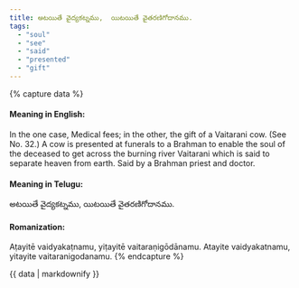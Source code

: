 ```yaml
---
title: అటయితే వైద్యకట్నము,  యిటయితే వైతరణిగోదానము.
tags:
  - "soul"
  - "see"
  - "said"
  - "presented"
  - "gift"
---
```


{% capture data %}
#### Meaning in English:
In the one case, Medical fees; in the other, the gift of a Vaitarani cow.
(See No. 32.)
A cow is presented at funerals to a Brahman to enable the soul of the deceased to get across the burning river Vaitarani which is said to separate heaven from earth.
Said by a Brahman priest and doctor.

#### Meaning in Telugu:
అటయితే వైద్యకట్నము,  యిటయితే వైతరణిగోదానము.

#### Romanization:
Aṭayitē vaidyakaṭnamu,  yiṭayitē vaitaraṇigōdānamu.
Atayite vaidyakatnamu,  yitayite vaitaranigodanamu.
{% endcapture %}

{{ data | markdownify }}

